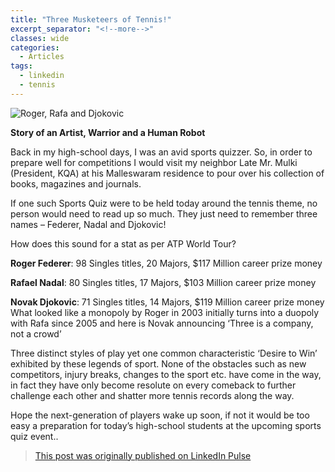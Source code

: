 ```yaml
---
title: "Three Musketeers of Tennis!"
excerpt_separator: "<!--more-->"
classes: wide
categories:
  - Articles
tags:
  - linkedin
  - tennis
---
```


![Roger, Rafa and Djokovic](/assets/images/lithreem.jpg)

**Story of an Artist, Warrior and a Human Robot**  

Back in my high-school days, I was an avid sports quizzer. So, in order to prepare well for competitions I would visit my neighbor Late Mr. Mulki (President, KQA) at his Malleswaram residence to pour over his collection of books, magazines and journals.

<!--more-->

If one such Sports Quiz were to be held today around the tennis theme, no person would need to read up so much. They just need to remember three names – Federer, Nadal and Djokovic!

How does this sound for a stat as per ATP World Tour?

**Roger Federer**: 98 Singles titles, 20 Majors, $117 Million career prize money

**Rafael Nadal**: 80 Singles titles, 17 Majors, $103 Million career prize money

**Novak Djokovic**: 71 Singles titles, 14 Majors, $119 Million career prize money                                                                                                                
What looked like a monopoly by Roger in 2003 initially turns into a duopoly with Rafa since 2005 and here is Novak announcing ‘Three is a company, not a crowd’

Three distinct styles of play yet one common characteristic ‘Desire to Win’ exhibited by these legends of sport. None of the obstacles such as new competitors, injury breaks, changes to the sport etc. have come in the way, in fact they have only become resolute on every comeback to further challenge each other and shatter more tennis records along the way.

 Hope the next-generation of players wake up soon, if not it would be too easy a preparation for today’s high-school students at the upcoming sports quiz event..

> [This post was originally published on LinkedIn Pulse](https://www.linkedin.com/pulse/three-musketeers-tennis-vijay-krishnamurthy/)
